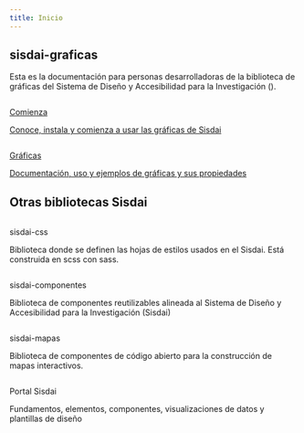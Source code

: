 ```yaml
---
title: Inicio
---
```


<script setup>
  import SisdaiEnlaceExterno from "@centrogeomx/sisdai-componentes/src/componentes/enlace-externo/SisdaiEnlaceExterno.vue";
  const cdn = import.meta.env.VITE_CDN_ARCHIVOS
</script>

<main role="main" id="principal">
  <section id="introduccion" class="contenedor ancho-fijo">
    <div class="ancho-lectura">
      <h1 class="texto-centrado">sisdai-graficas</h1>
      <p>
        Esta es la documentación para personas desarrolladoras de la biblioteca de
        gráficas del Sistema de Diseño y Accesibilidad para la Investigación
        (<SisdaiEnlaceExterno texto="Sisdai" enlace="https://sisdai.conahcyt.mx/"/>).
      </p>
    </div>
    <div class="flex">
      <div class="columna-8">
        <a class="tarjeta tarjeta-hipervinculo-interno" href="/comienza/">
          <picture>
            <source :srcset="`${cdn}inicio/tarjeta-comienza.webp`" type="image/webp" />
            <img
              loading="lazy"
              class="tarjeta-imagen"
              :src="`${cdn}inicio/tarjeta-comienza.png`"
              alt=""
            />
          </picture>
          <div class="tarjeta-cuerpo">
            <p class="h4">Comienza</p>
              <p>
                Conoce, instala y comienza a usar las gráficas de Sisdai
              </p>
          </div>
        </a>
      </div>
      <div class="columna-8">
        <a class="tarjeta tarjeta-hipervinculo-interno" href="/graficas/personalizacion/">
          <picture>
            <source :srcset="`${cdn}inicio/tarjeta-sisdai-graficas.webp`" type="image/webp" />
            <img
              loading="lazy"
              class="tarjeta-imagen"
              :src="`${cdn}inicio/tarjeta-sisdai-graficas.png`"
              alt=""
            />
          </picture>
          <div class="tarjeta-cuerpo">
            <p class="h4">Gráficas</p>
              <p>
                Documentación, uso y ejemplos de gráficas y sus propiedades
              </p>
          </div>
        </a>
      </div>
    </div>
  </section>
  <section id="otras-biliotecas" class="m-y-10">
    <h2 class="texto-centrado m-b-5 m-t-9">Otras bibliotecas Sisdai</h2>
    <div class="flex">
      <div class="columna-4-esc columna-8-mov">
        <div class="tarjeta">
          <picture>
            <source :srcset="`${cdn}inicio/tarjeta-sisdai-css.webp`" type="image/webp" />
            <img
              loading="lazy"
              class="tarjeta-imagen"
              :src="`${cdn}inicio/tarjeta-sisdai-css.png`"
              alt=""
            />
          </picture>
          <div class="tarjeta-cuerpo">
            <p class="h6">sisdai-css</p>
              <p>
                Biblioteca donde se definen las hojas de estilos usados en el Sisdai. Está construida en scss con sass.
              </p>
          </div>
          <div class="tarjeta-pie flex">
              <SisdaiEnlaceExterno
                class="boton boton-primario boton-chico"
                enlace="https://sisdai-css.conahcyt.mx/"
                texto="Ir a documentación"
                aria-label="Ir a documentación de sisdai-css"/>
              <SisdaiEnlaceExterno
                class="boton boton-secundario boton-chico"
                enlace="https://codigo.conahcyt.mx/sisdai/sisdai-css"
                texto="Ir a repositorio"
                aria-label="Ir a repositorio de sisdai-css"/>
          </div>
        </div>
      </div>
      <div class="columna-4 columna-8-mov">
        <div class="tarjeta" >
          <picture>
            <source :srcset="`${cdn}inicio/tarjeta-sisdai-componentes.webp`" type="image/webp" />
            <img
              loading="lazy"
              class="tarjeta-imagen"
              :src="`${cdn}inicio/tarjeta-sisdai-componentes.png`"
              alt=""
            />
          </picture>
          <div class="tarjeta-cuerpo">
            <p class="h6">sisdai-componentes</p>
              <p>
                Biblioteca de componentes reutilizables alineada al Sistema de Diseño y Accesibilidad para la Investigación (Sisdai)
              </p>
          </div>
          <div class="tarjeta-pie flex">
              <SisdaiEnlaceExterno
                class="boton boton-primario boton-chico"
                enlace="https://sisdai-componentes.conahcyt.mx/"
                texto="Ir a documentación"
                aria-label="Ir a documentación de sisdai-componentes"/>
              <SisdaiEnlaceExterno
                class="boton boton-secundario boton-chico"
                enlace="https://codigo.conahcyt.mx/sisdai/sisdai-componentes"
                texto="Ir a repositorio"
                aria-label="Ir a repositorio de sisdai-componentes"/>
          </div>
        </div>
      </div>
      <div class="columna-4 columna-8-mov">
        <div class="tarjeta" >
          <picture>
            <source :srcset="`${cdn}inicio/tarjeta-sisdai-mapas.webp`" type="image/webp" />
            <img
              loading="lazy"
              class="tarjeta-imagen"
              :src="`${cdn}inicio/tarjeta-sisdai-mapas.png`"
              alt=""
            />
          </picture>
          <div class="tarjeta-cuerpo">
            <p class="h6">sisdai-mapas</p>
              <p>
                Biblioteca de componentes de código abierto para la construcción de mapas interactivos.
              </p>
          </div>
          <div class="tarjeta-pie flex">
              <SisdaiEnlaceExterno
                class="boton boton-primario boton-chico"
                enlace="https://sisdai-mapas.conahcyt.mx/"
                texto="Ir a documentación"
                aria-label="Ir a documentación de sisdai-mapas"/>
              <SisdaiEnlaceExterno
                class="boton boton-secundario boton-chico"
                enlace="https://codigo.conahcyt.mx/sisdai/sisdai-mapas"
                texto="Ir a repositorio"
                aria-label="Ir a repositorio de sisdai-mapas"/>
          </div>
        </div>
      </div>
      <div class="columna-4 columna-8-mov">
        <div class="tarjeta" >
          <picture>
            <source :srcset="`${cdn}inicio/tarjeta-sisdai-portal.webp`" type="image/webp" />
            <img
              loading="lazy"
              class="tarjeta-imagen"
              :src="`${cdn}inicio/tarjeta-sisdai-portal.png`"
              alt=""
            />
          </picture>
          <div class="tarjeta-cuerpo">
            <p class="h6">Portal Sisdai</p>
              <p>
                Fundamentos, elementos, componentes, visualizaciones de datos y plantillas de diseño
              </p>
          </div>
          <div class="tarjeta-pie flex">
              <SisdaiEnlaceExterno
                class="boton boton-primario boton-chico"
                enlace="https://sisdai.conahcyt.mx/"
                texto="Ir a Sisdai"
                aria-label="Ir al portal de sisdai"/>
          </div>
        </div>
      </div>
    </div>
  </section>
</main>
